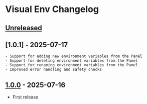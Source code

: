<!-- Keep a Changelog guide -> https://keepachangelog.com -->

# Visual Env Changelog

## [Unreleased]

## [1.0.1] - 2025-07-17
    - Support for adding new environment variables from the Panel
    - Support for deleting environment variables from the Panel
    - Support for renaming environment variables from the Panel
    - Improved error handling and safety checks 

## [1.0.0] - 2025-07-16
- First release

[Unreleased]: https://github.com/ringlesoft/visual-env/compare/v1.0.0...HEAD
[1.0.0]: https://github.com/ringlesoft/visual-env/commits/v1.0.0
